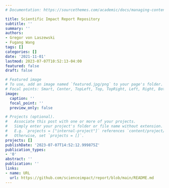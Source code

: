 ```yaml
---
# Documentation: https://sourcethemes.com/academic/docs/managing-content/

title: Scientific Impact Report Repository
subtitle: ''
summary: ''
authors:
- Gregor von Laszewski
- Fugang Wang
tags: []
categories: []
date: '2021-11-01'
lastmod: 2023-07-07T10:52:13-04:00
featured: false
draft: false

# Featured image
# To use, add an image named `featured.jpg/png` to your page's folder.
# Focal points: Smart, Center, TopLeft, Top, TopRight, Left, Right, BottomLeft, Bottom, BottomRight.
image:
  caption: ''
  focal_point: ''
  preview_only: false

# Projects (optional).
#   Associate this post with one or more of your projects.
#   Simply enter your project's folder or file name without extension.
#   E.g. `projects = ["internal-project"]` references `content/project/deep-learning/index.md`.
#   Otherwise, set `projects = []`.
projects: []
publishDate: '2023-07-07T14:52:12.999875Z'
publication_types:
- '0'
abstract: ''
publication: ''
links:
- name: URL
  url: https://github.com/scienceimpact/report/blob/main/README.md
---
```

